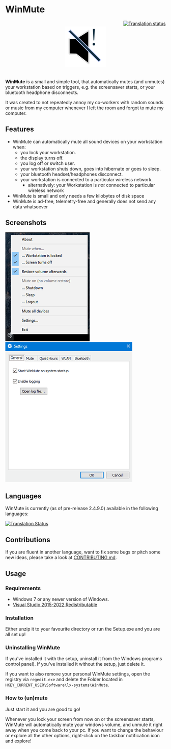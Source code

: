 # WinMute
<!-- badges --> 
<div align="right">
  <a href="https://translate.codeberg.org/engage/winmute/">
    <img src="https://translate.codeberg.org/widget/winmute/winmute/svg-badge.svg" alt="Translation status" />
  </a>
</div>

<div align="center">
  <img alt="WinMute's logo" title="WinMute" src="WinMute/icons/app.svg" style="height:128px; margin-bottom: 20px">
</div>

**WinMute** is a small and simple tool, that automatically mutes (and unmutes) your workstation
based on triggers, e.g. the screensaver starts, or your bluetooth headphone disconnects.

It was created to not repeatedly annoy my co-workers with random sounds or music from my
computer whenever I left the room and forgot to mute my computer.

## Features

* WinMute can automatically mute all sound devices on your workstation when:
  * you lock your workstation.
  * the display turns off.
  * you log off or switch user.
  * your workstation shuts down, goes into hibernate or goes to sleep.
  * your bluetooth headset/headphones disconnect.
  * your workstation is connected to a particular wireless network.
    * alternatively: your Workstation is _not_ connected to particular wireless network
* WinMute is small and only needs a few kilobytes of disk space
* WinMute is ad-free, telemetry-free and generally does not send any data whatsoever

## Screenshots

![Screenshot of WinMute](Dist/screenshots/app.png? "Screenshot of WinMute")
![Screenshot of the Settings](Dist/screenshots/settings.gif? "Settings dialog")

## Languages

WinMute is currently (as of pre-release 2.4.9.0) available in the following languages:

[![Translation Status](https://translate.codeberg.org/widget/winmute/winmute/multi-auto.svg)](https://translate.codeberg.org/engage/winmute/)

## Contributions

If you are fluent in another language, want to fix some bugs or pitch some new ideas,
please take a look at [CONTRIBUTING.md](CONTRIBUTING.md).

## Usage

### Requirements

* Windows 7 or any newer version of Windows.
* [Visual Studio 2015-2022 Redistributable](https://support.microsoft.com/help/2977003/the-latest-supported-visual-c-downloads)

### Installation

Either unzip it to your favourite directory or run the Setup.exe and you are all set up!

### Uninstalling WinMute

If you've installed it with the setup, uninstall it from the Windows programs control panel).
If you've installed it without the setup, just delete it.

If you want to also remove your personal WinMute settings, open the registry via `regedit.exe` and delete the Folder located in `HKEY_CURRENT_USER\Software\lx-systems\WinMute`.

### How to (un)mute

Just start it and you are good to go!

Whenever you lock your screen from now on or the screensaver starts, WinMute will automatically mute your windows volume, and unmute it right away when you come back to your pc.
If you want to change the behaviour or explore all the other options, right-click on the taskbar notification icon and explore!
